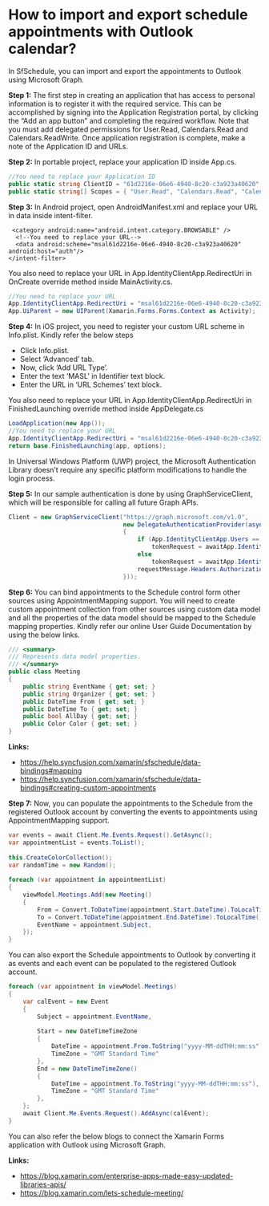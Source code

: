 # How to import and export schedule appointments with Outlook calendar?

In SfSchedule, you can import and export the appointments to Outlook using Microsoft Graph.

**Step 1:**
The first step in creating an application that has access to personal information is to register it with the required service. This can be accomplished by signing into the Application Registration portal, by clicking the “Add an app button” and completing the required workflow. Note that you must add delegated permissions for User.Read, Calendars.Read and Calendars.ReadWrite. Once application registration is complete, make a note of the Application ID and URLs. 

**Step 2:**
In portable project, replace your application ID inside App.cs. 

```csharp
//You need to replace your Application ID 
public static string ClientID = "61d2216e-06e6-4940-8c20-c3a923a40620"; 
public static string[] Scopes = { "User.Read", "Calendars.Read", "Calendars.ReadWrite" };
```

**Step 3:**
In Android project, open AndroidManifest.xml and replace your URL in data inside intent-filter. 

```AXML
 <category android:name="android.intent.category.BROWSABLE" /> 
  <!--You need to replace your URL--> 
  <data android:scheme="msal61d2216e-06e6-4940-8c20-c3a923a40620" android:host="auth"/> 
</intent-filter> 
```

You also need to replace your URL in App.IdentityClientApp.RedirectUri in OnCreate override method inside MainActivity.cs.

```csharp
//You need to replace your URL 
App.IdentityClientApp.RedirectUri = "msal61d2216e-06e6-4940-8c20-c3a923a40620://auth"; 
App.UiParent = new UIParent(Xamarin.Forms.Forms.Context as Activity); 
```

**Step 4:**
In iOS project, you need to register your custom URL scheme in Info.plist. Kindly refer the below steps

* Click Info.plist.
* Select ‘Advanced’ tab.
* Now, click ‘Add URL Type’.
* Enter the text ‘MASL’ in Identifier text block.
* Enter the URL in ‘URL Schemes’ text block.

You also need to replace your URL in App.IdentityClientApp.RedirectUri in FinishedLaunching override method inside AppDelegate.cs 

```csharp
LoadApplication(new App()); 
//You need to replace your URL 
App.IdentityClientApp.RedirectUri = "msal61d2216e-06e6-4940-8c20-c3a923a40620://auth"; 
return base.FinishedLaunching(app, options);     
```
In Universal Windows Platform (UWP) project, the Microsoft Authentication Library doesn’t require any specific platform modifications to handle the login process.

**Step 5:**
In our sample authentication is done by using GraphServiceClient, which will be responsible for calling all future Graph APIs. 
```csharp
Client = new GraphServiceClient("https://graph.microsoft.com/v1.0", 
                                new DelegateAuthenticationProvider(async (requestMessage) => 
                                { 
                                    if (App.IdentityClientApp.Users == null || App.IdentityClientApp.Users.Count() == 0) 
                                        tokenRequest = awaitApp.IdentityClientApp.AcquireTokenAsync(App.Scopes, App.UiParent); 
                                    else 
                                        tokenRequest = awaitApp.IdentityClientApp.AcquireTokenSilentAsync(App.Scopes, App.IdentityClientApp.Users.FirstOrDefault()); 
                                    requestMessage.Headers.Authorization = newAuthenticationHeaderValue("bearer", tokenRequest.AccessToken); 
                                }));
```

**Step 6:**
You can bind appointments to the Schedule control form other sources using AppointmentMapping support. You will need to create custom appointment collection from other sources using custom data model and all the properties of the data model should be mapped to the Schedule mapping properties. Kindly refer our online User Guide Documentation by using the below links.
```csharp
/// <summary>   
/// Represents data model properties.   
/// </summary>  
public class Meeting 
{
    public string EventName { get; set; }
    public string Organizer { get; set; }
    public DateTime From { get; set; }
    public DateTime To { get; set; }
    public bool AllDay { get; set; }
    public Color Color { get; set; }
}
```
**Links:**
* https://help.syncfusion.com/xamarin/sfschedule/data-bindings#mapping
* https://help.syncfusion.com/xamarin/sfschedule/data-bindings#creating-custom-appointments

**Step 7:**
Now, you can populate the appointments to the Schedule from the registered Outlook account by converting the events to appointments using AppointmentMapping support.
```csharp
var events = await Client.Me.Events.Request().GetAsync();
var appointmentList = events.ToList();
  
this.CreateColorCollection();
var randomTime = new Random();
  
foreach (var appointment in appointmentList)
{
    viewModel.Meetings.Add(new Meeting()
    {
        From = Convert.ToDateTime(appointment.Start.DateTime).ToLocalTime(),
        To = Convert.ToDateTime(appointment.End.DateTime).ToLocalTime(),
        EventName = appointment.Subject,
    });
}
```
You can also export the Schedule appointments to Outlook by converting it as events and each event can be populated to the registered Outlook account.

```csharp
foreach (var appointment in viewModel.Meetings)
{
    var calEvent = new Event
    {
        Subject = appointment.EventName,
  
        Start = new DateTimeTimeZone
        {
            DateTime = appointment.From.ToString("yyyy-MM-ddTHH:mm:ss"),
            TimeZone = "GMT Standard Time"
        },
        End = new DateTimeTimeZone()
        {
            DateTime = appointment.To.ToString("yyyy-MM-ddTHH:mm:ss"),
            TimeZone = "GMT Standard Time"
        },
    };
    await Client.Me.Events.Request().AddAsync(calEvent);
}
```

You can also refer the below blogs to connect the Xamarin Forms application with Outlook using Microsoft Graph.

**Links:**
* https://blog.xamarin.com/enterprise-apps-made-easy-updated-libraries-apis/
* https://blog.xamarin.com/lets-schedule-meeting/
